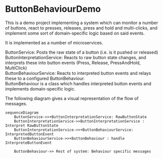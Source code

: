 # ButtonBehaviourDemo

This is a demo project implementing a system which can monitor a number of buttons, react to presses, releases, press and hold and multi-clicks, and implement some sort of domain-specific logic based on said events.

It is implemented as a number of microservices.

ButtonService: Posts the raw state of a button (i.e. is it pushed or released)  
ButtonInterpretationService: Reacts to raw button state changes, and interprets these into button events (Press, Release, PressAndHold, MultiClick)  
ButtonBehaviourService: Reacts to interpreted button events and relays these to a configured ButtonBehaviour.  
ButtonBehaviour is a class which handles interpreted button events and implements domain-specific logic.

The following diagram gives a visual representation of the flow of messages.
```mermaid
sequenceDiagram
    ButtonService->>+ButtonInterpretationService: RawButtonState
    ButtonInterpretationService->>ButtonInterpretationService : Interpret RawButtonState
    ButtonInterpretationService->>+ButtonBehaviourService: InterpretedButtonEvent
    ButtonBehaviourService->>+ButtonBehaviour : handle InterpreteButtonEvent

    ButtonBehaviour->> Rest of system: Behaviour specific messages
```
